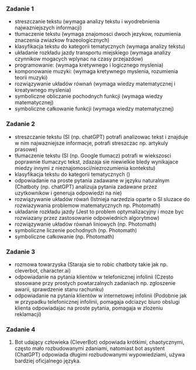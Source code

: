 ### Zadanie 1
- streszczanie tekstu (wymaga analizy tekstu i wyodrebnienia najwazniejszych informacji)
- tłumaczenie tekstu (wymaga znajomosci dwoch jezykow, rozumienia znaczenia zwiazkow frazeologicznych)
- klasyfikacja tekstu do kategorii tematycznych (wymaga analizy tekstu)
- układanie rozkładu jazdy transportu miejskiego (wymaga analizy czynnikow mogacych wplynac na czasy przejazdow)
- programowanie: (wymaga kretywnego i logicznego myslenia)
- komponowanie muzyki: (wymaga kretywnego myslenia, rozumienia teorii muzyki)
- rozwiązywanie układów równań (wymaga wiedzy matematycznej i kreatywnego myslenia)
- symboliczne obliczanie pochodnych funkcji (wymaga wiedzy matematycznej)
- symboliczne całkowanie funkcji (wymaga wiedzy matematycznej)

### Zadanie 2
- streszczanie tekstu (SI (np. chatGPT) potrafi analizowac tekst i znajduje w nim najwazniejsze informacje, potrafi streszczac np. artykuly prasowe)
- tłumaczenie tekstu (SI (np. Google tlumacz) potrafi w wiekszosci poprawnie tlumaczyc tekst, zdazaja sie niewielkie bledy wynikajace miedzy innymi z nieznajomosci/niezrozumienia kontekstu)
- klasyfikacja tekstu do kategorii tematycznych ()
- odpowiadanie na proste pytania zadawane w języku naturalnym (Chatboty (np. chatGPT) analizuja pytania zadawane przez uzytkownikow i generuja odpowiedzi na nie)
- rozwiązywanie układów rówań (Istnieja narzedzia oparte o SI sluzace do rozwiazywania problemow matematycznych np. Photomath)
- układanie rozkładu jazdy (Jest to problem optymalizacyjny i moze byc rozwiazany przez zastosowanie odpowiednich algorytmow)
- rozwiązywanie układów równań liniowych (np. Photomath)
- symboliczne liczenie pochodnych (np. Photomath)
- symboliczne całkowanie (np. Photomath)

### Zadanie 3
- rozmowa towarzyska (Staraja sie to robic chatboty takie jak np. cleverbot, character.ai)
- odpowiadanie na pytania klientów w telefonicznej infolinii (Czesto stosowane przy prostych powtarzalnych zadaniach np. zgloszenie awarii, sprawdzenie stanu rachunku)
- odpowiadanie na pytania klientów w internetowej infolinii (Podobnie jak w przypadku telefonicznej infolinii, pomagaja odciazyc biuro obslugi klienta odpowiadajac na proste pytania, pomagaja w zlozeniu reklamacji)

### Zadanie 4
1. Bot udający człowieka (CleverBot) odpowiada krótkimi, chaotycznymi, często mało rozbudowanymi zdaniami, natomiast bot asystent (ChatGPT) odpowiada długimi rozbudowanymi wypowiedziami, używa bardziej oficjalnego języka.

